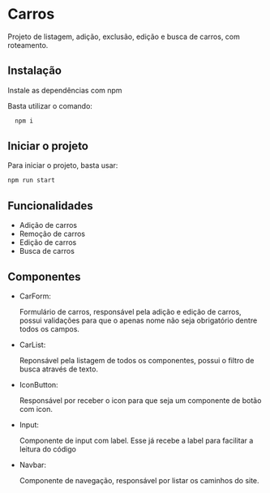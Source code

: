 
# Carros 

Projeto de listagem, adição, exclusão, edição e busca de carros, com roteamento.




## Instalação

Instale as dependências com npm

Basta utilizar o comando:
```bash
  npm i
```
    
## Iniciar o projeto

Para iniciar o projeto, basta usar:

 ```bash
 npm run start
```

 


## Funcionalidades

- Adição de carros
- Remoção de carros
- Edição de carros
- Busca de carros




## Componentes

- CarForm:

    Formulário de carros, responsável pela adição e edição de carros, possui validações para que o apenas nome não seja obrigatório dentre todos os campos.

- CarList: 

    Reponsável pela listagem de todos os componentes, possui o filtro de busca através de texto.

- IconButton: 

    Responsável por receber o icon para que seja um componente de botão com icon.

- Input:

    Componente de input com label. Esse já recebe a label para facilitar a leitura do código

- Navbar:

    Componente de navegação, responsável por listar os caminhos do site.

